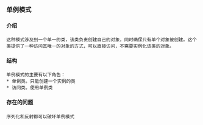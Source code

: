 ### 单例模式
#### 介绍
    这种模式涉及到一个单一的类，该类负责创建自己的对象，同时确保只有单个对象被创建。这个类提供了一种访问其唯一的对象的方式，可以直接访问，不需要实例化该类的对象。
#### 结构
    单例模式的主要有以下角色：
    * 单例类。只能创建一个实例的类
    * 访问类。使用单例类
#### 存在的问题
    序列化和反射都可以破坏单例模式
